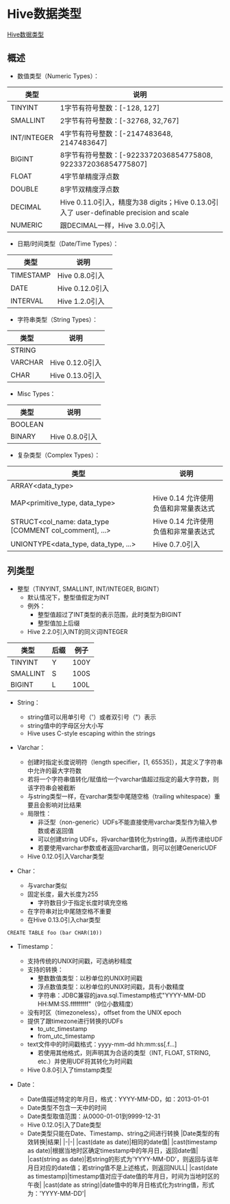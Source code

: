 # Hive数据类型
[Hive数据类型](https://cwiki.apache.org/confluence/display/Hive/LanguageManual+Types#LanguageManualTypes-StringsstringStrings)

## 概述
* 数值类型（Numeric Types）：

|类型|说明|
|-|-|
|TINYINT|1字节有符号整数：[-128, 127]|
|SMALLINT|2字节有符号整数：[-32768, 32,767]|
|INT/INTEGER|4字节有符号整数：[-2147483648, 2147483647]|
|BIGINT|8字节有符号整数：[-9223372036854775808, 9223372036854775807]|
|FLOAT|4字节单精度浮点数|
|DOUBLE|8字节双精度浮点数|
|DECIMAL|Hive 0.11.0引入，精度为38 digits；Hive 0.13.0引入了 user-definable precision and scale|
|NUMERIC|跟DECIMAL一样，Hive 3.0.0引入|

* 日期/时间类型（Date/Time Types）：

|类型|说明|
|-|-|
|TIMESTAMP|Hive 0.8.0引入|
|DATE|Hive 0.12.0引入|
|INTERVAL|Hive 1.2.0引入|

* 字符串类型（String Types）：

|类型|说明|
|-|-|
|STRING||
|VARCHAR|Hive 0.12.0引入|
|CHAR|Hive 0.13.0引入|

* Misc Types：

|类型|说明|
|-|-|
|BOOLEAN||
|BINARY|Hive 0.8.0引入|

* 复杂类型（Complex Types）：

|类型|说明|
|-|-|
|ARRAY<data_type>||
|MAP<primitive_type, data_type>|Hive 0.14 允许使用负值和非常量表达式|
|STRUCT<col_name: data_type [COMMENT col_comment], ...>|Hive 0.14 允许使用负值和非常量表达式|
|UNIONTYPE<data_type, data_type, ...>|Hive 0.7.0引入|

## 列类型
* 整型（TINYINT, SMALLINT, INT/INTEGER, BIGINT）
  * 默认情况下，整型值假定为INT
  * 例外：
    * 整型值超过了INT类型的表示范围，此时类型为BIGINT
    * 整型值加上后缀
  * Hive 2.2.0引入INT的同义词INTEGER

|类型|后缀|例子|
|-|-|-|
|TINYINT|Y|100Y|
|SMALLINT|S|100S|
|BIGINT|L|100L|

* String：
  * string值可以用单引号（'）或者双引号（"）表示
  * string值中的字母区分大小写
  * Hive uses C-style escaping within the strings
  
* Varchar：
  * 创建时指定长度说明符（length specifier，[1, 65535]），其定义了字符串中允许的最大字符数
  * 若将一个字符串值转化/赋值给一个varchar值超过指定的最大字符数，则该字符串会被截断
  * 与string类型一样，在varchar类型中尾随空格（trailing whitespace）重要且会影响对比结果
  * 局限性：
    * 非泛型（non-generic）UDFs不能直接使用varchar类型作为输入参数或者返回值
    * 可以创建string UDFs，将varchar值转化为string值，从而传递给UDF
    * 若要使用varchar参数或者返回varchar值，则可以创建GenericUDF
  * Hive 0.12.0引入Varchar类型

* Char：
  * 与varchar类似
  * 固定长度，最大长度为255
    * 字符数目少于指定长度时填充空格
  * 在字符串对比中尾随空格不重要
  * 在Hive 0.13.0引入char类型
```
CREATE TABLE foo (bar CHAR(10))
```

* Timestamp：
  * 支持传统的UNIX时间戳，可选纳秒精度
  * 支持的转换：
    * 整数数值类型：以秒单位的UNIX时间戳
    * 浮点数值类型：以秒单位的UNIX时间戳，具有小数精度
    * 字符串：JDBC兼容的java.sql.Timestamp格式"YYYY-MM-DD HH:MM:SS.fffffffff"（9位小数精度）
  * 没有时区（timezoneless），offset from the UNIX epoch
  * 提供了跟timezone进行转换的UDFs
    * to_utc_timestamp
    * from_utc_timestamp
  * text文件中的时间戳格式：yyyy-mm-dd hh:mm:ss[.f...]
    * 若使用其他格式，则声明其为合适的类型（INT, FLOAT, STRING, etc.）并使用UDF将其转化为时间戳
  * Hive 0.8.0引入了timstamp类型
  
* Date：
  * Date值描述特定的年月日，格式：YYYY-MM-DD，如：2013-01-01
  * Date类型不包含一天中的时间
  * Date类型取值范围：从0000-01-01到9999-12-31
  * Hive 0.12.0引入了Date类型
  * Date类型只能在Date、Timestamp、string之间进行转换
|Date类型的有效转换|结果|
|-|-|
|cast(date as date)|相同的date值|
|cast(timestamp as date)|根据当地时区确定timestamp中的年月日，返回date值|
|cast(string as date)|若string的形式为'YYYY-MM-DD'，则返回与该年月日对应的date值；若string值不是上述格式，则返回NULL|
|cast(date as timestamp)|timestamp值对应于date值的年月日，时间为当地时区的午夜|
|cast(date as string)|date值中的年月日格式化为string值，形式为：'YYYY-MM-DD'|
